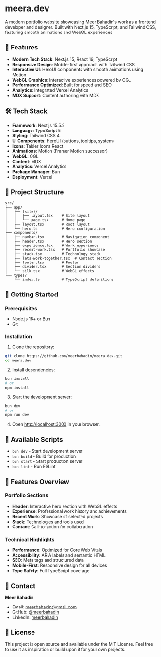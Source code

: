 # meera.dev

A modern portfolio website showcasing Meer Bahadin's work as a frontend developer and designer. Built with Next.js 15, TypeScript, and Tailwind CSS, featuring smooth animations and WebGL experiences.

## 🚀 Features

- **Modern Tech Stack**: Next.js 15, React 19, TypeScript
- **Responsive Design**: Mobile-first approach with Tailwind CSS
- **Interactive UI**: HeroUI components with smooth animations using Motion
- **WebGL Graphics**: Interactive experiences powered by OGL
- **Performance Optimized**: Built for speed and SEO
- **Analytics**: Integrated Vercel Analytics
- **MDX Support**: Content authoring with MDX

## 🛠️ Tech Stack

- **Framework**: Next.js 15.5.2
- **Language**: TypeScript 5
- **Styling**: Tailwind CSS 4
- **UI Components**: HeroUI (buttons, tooltips, system)
- **Icons**: Tabler Icons React
- **Animations**: Motion (Framer Motion successor)
- **WebGL**: OGL
- **Content**: MDX
- **Analytics**: Vercel Analytics
- **Package Manager**: Bun
- **Deployment**: Vercel

## 📁 Project Structure

```
src/
├── app/
│   ├── (site)/
│   │   ├── layout.tsx    # Site layout
│   │   └── page.tsx      # Home page
│   ├── layout.tsx        # Root layout
│   └── hero.ts           # Hero configuration
├── components/
│   ├── navbar.tsx        # Navigation component
│   ├── header.tsx        # Hero section
│   ├── experience.tsx    # Work experience
│   ├── recent-work.tsx   # Portfolio showcase
│   ├── stack.tsx         # Technology stack
│   ├── lets-work-together.tsx  # Contact section
│   ├── footer.tsx        # Footer
│   ├── divider.tsx       # Section dividers
│   └── silk.tsx          # WebGL effects
└── types/
    └── index.ts          # TypeScript definitions
```

## 🚀 Getting Started

### Prerequisites

- Node.js 18+ or Bun
- Git

### Installation

1. Clone the repository:

```bash
git clone https://github.com/meerbahadin/meera.dev.git
cd meera.dev
```

2. Install dependencies:

```bash
bun install
# or
npm install
```

3. Start the development server:

```bash
bun dev
# or
npm run dev
```

4. Open [http://localhost:3000](http://localhost:3000) in your browser.

## 📝 Available Scripts

- `bun dev` - Start development server
- `bun build` - Build for production
- `bun start` - Start production server
- `bun lint` - Run ESLint

## 🎨 Features Overview

### Portfolio Sections

- **Header**: Interactive hero section with WebGL effects
- **Experience**: Professional work history and achievements
- **Recent Work**: Showcase of selected projects
- **Stack**: Technologies and tools used
- **Contact**: Call-to-action for collaboration

### Technical Highlights

- **Performance**: Optimized for Core Web Vitals
- **Accessibility**: ARIA labels and semantic HTML
- **SEO**: Meta tags and structured data
- **Mobile-First**: Responsive design for all devices
- **Type Safety**: Full TypeScript coverage

## 🤝 Contact

**Meer Bahadin**

- Email: [meerbahadin@gmail.com](mailto:meerbahadin@gmail.com)
- GitHub: [@meerbahadin](https://github.com/meerbahadin)
- LinkedIn: [meerbahadin](https://linkedin.com/in/meerbahadin)

## 📄 License

This project is open source and available under the MIT License. Feel free to use it as inspiration or build upon it for your own projects.

